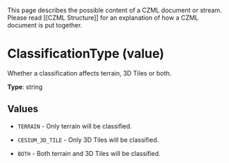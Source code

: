 This page describes the possible content of a CZML document or stream. Please read [[CZML Structure]] for an explanation of how a CZML document is put together.

# ClassificationType (value)

Whether a classification affects terrain, 3D Tiles or both.

**Type**: string

## Values

* `TERRAIN` - Only terrain will be classified.

* `CESIUM_3D_TILE` - Only 3D Tiles will be classified.

* `BOTH` - Both terrain and 3D Tiles will be classified.

